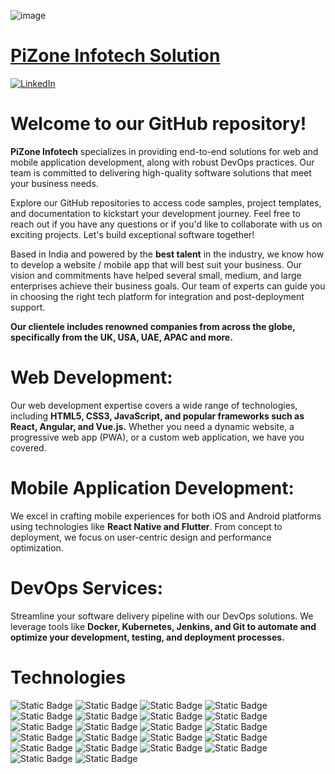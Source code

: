 ![image](https://github.com/PiZone-Infotech/PiZone-Infotech/assets/39644211/a28ed155-5163-4940-8268-e463cc4fc9e4)

# [PiZone Infotech Solution](https://pizoneinfotech.com/ "PiZone Infotech Solution")

[![LinkedIn](https://img.shields.io/badge/LinkedIn-Connect-blue)](https://www.linkedin.com/company/pizone-infotech-solution-pvt-ltd/mycompany/)

# Welcome to our GitHub repository!
 **PiZone Infotech** specializes in providing end-to-end solutions for web and mobile application development, along with robust DevOps practices. Our team is committed to delivering high-quality software solutions that meet your business needs.

Explore our GitHub repositories to access code samples, project templates, and documentation to kickstart your development journey. Feel free to reach out if you have any questions or if you'd like to collaborate with us on exciting projects. Let's build exceptional software together!

Based in India and powered by the **best talent** in the industry, we know how to develop a website / mobile app that will best suit your business. Our vision and commitments have helped several small, medium, and large enterprises achieve their business goals. Our team of experts can guide you in choosing the right tech platform for integration and post-deployment support.

**Our clientele includes renowned companies from across the globe, specifically from the UK, USA, UAE, APAC and more.**

# Web Development:
Our web development expertise covers a wide range of technologies, including  **HTML5, CSS3, JavaScript, and popular frameworks such as React, Angular, and Vue.js.** Whether you need a dynamic website, a progressive web app (PWA), or a custom web application, we have you covered.

# Mobile Application Development:
We excel in crafting mobile experiences for both iOS and Android platforms using technologies like  **React Native and Flutter**. From concept to deployment, we focus on user-centric design and performance optimization.

# DevOps Services:
Streamline your software delivery pipeline with our DevOps solutions. We leverage tools like  **Docker, Kubernetes, Jenkins, and Git to automate and optimize your development, testing, and deployment processes.**

# Technologies

<img alt="Static Badge" src="https://img.shields.io/badge/.NET-512BD4?logo=.net&logoColor=white">
<img alt="Static Badge" src="https://img.shields.io/badge/.NET%20Core-5C2D91?logo=.net&logoColor=white">
<img alt="Static Badge" src="https://img.shields.io/badge/Angular-DD0031?logo=angular&logoColor=white">
<img alt="Static Badge" src="https://img.shields.io/badge/Flutter-02569B?logo=flutter&logoColor=white">
<img alt="Static Badge" src="https://img.shields.io/badge/React_Native-DD0031?logo=react&logoColor=white">
<img alt="Static Badge" src="https://img.shields.io/badge/DevOps-DD0031?logo=azure-devops&logoColor=white">
<img alt="Static Badge" src="https://img.shields.io/badge/Mongo%20DB-%2347A248?logo=mongodb&logoColor=white">
<img alt="Static Badge" src="https://img.shields.io/badge/Next.js-000000?logo=next.js&logoColor=white">
<img alt="Static Badge" src="https://img.shields.io/badge/NestJS-DD0031?logo=nestjs&logoColor=white">
<img alt="Static Badge" src="https://img.shields.io/badge/Docker-DD0031?logo=docker&logoColor=white">
<img alt="Static Badge" src="https://img.shields.io/badge/Python-3776AB?logo=python&logoColor=white">
<img alt="Static Badge" src="https://img.shields.io/badge/AI-DD0031?logo=ai&logoColor=white">
<img alt="Static Badge" src="https://img.shields.io/badge/Git-%23F05032?logo=git&logoColor=white">
<img alt="Static Badge" src="https://img.shields.io/badge/Azure%20Dev%20Ops-%230078D7?logo=azuredevops&logoColor=white">
<img alt="Static Badge" src="https://img.shields.io/badge/AWS%20DevOps-DD0031?logo=amazon-aws&logoColor=white">
<img alt="Static Badge" src="https://img.shields.io/badge/Sql%20Server-%23CC2927?logo=microsoftsqlserver&logoColor=white">
<img alt="Static Badge" src="https://img.shields.io/badge/JavaScript-%23F7DF1E?logo=javascript&logoColor=black">
<img alt="Static Badge" src="https://img.shields.io/badge/CSS-%231572B6?logo=css3&logoColor=white">
<img alt="Static Badge" src="https://img.shields.io/badge/Typescript-%233178C6?logo=typescript&logoColor=white">
<img alt="Static Badge" src="https://img.shields.io/badge/Node%20JS-%23339933?logo=nodedotjs&logoColor=white">
<img alt="Static Badge" src="https://img.shields.io/badge/React%20JS-%2361DAFB?logo=react&logoColor=white">
<img alt="Static Badge" src="https://img.shields.io/badge/AngularJS-DD0031?logo=angularjs&logoColor=white">

